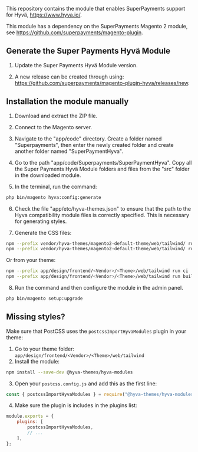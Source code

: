 This repository contains the module that enables SuperPayments support for Hyvä, https://www.hyva.io/.

This module has a dependency on the SuperPayments Magento 2 module, see https://github.com/superpayments/magento-plugin.

## Generate the Super Payments Hyvä Module

1. Update the Super Payments Hyvä Module version.

2. A new release can be created through using: https://github.com/superpayments/magento-plugin-hyva/releases/new.

## Installation the module manually

1. Download and extract the ZIP file.

2. Connect to the Magento server.

3. Navigate to the "app/code" directory. Create a folder named "Superpayments", then enter the newly created folder and create another folder named "SuperPaymentHyva".

4. Go to the path "app/code/Superpayments/SuperPaymentHyva". Copy all the Super Payments Hyvä Module folders and files from the "src" folder in the downloaded module.

5.  In the terminal, run the command:

```bash
php bin/magento hyva:config:generate
```

6. Check the file "app/etc/hyva-themes.json" to ensure that the path to the Hyva compatibility module files is correctly specified. This is necessary for generating styles.

7. Generate the CSS files:

```bash
npm --prefix vendor/hyva-themes/magento2-default-theme/web/tailwind/ run ci
npm --prefix vendor/hyva-themes/magento2-default-theme/web/tailwind/ run build-prod
```

Or from your theme:

```bash
npm --prefix app/design/frontend/<Vendor>/<Theme>/web/tailwind run ci
npm --prefix app/design/frontend/<Vendor>/<Theme>/web/tailwind run build-prod
```

8. Run the command and then configure the module in the admin panel.

```bash
php bin/magento setup:upgrade
```

## Missing styles?

Make sure that PostCSS uses the `postcssImportHyvaModules` plugin in your theme:

1. Go to your theme folder: `app/design/frontend/<Vendor>/<Theme>/web/tailwind`
2. Install the module:
```bash
npm install --save-dev @hyva-themes/hyva-modules
```
3. Open your `postcss.config.js` and add this as the first line:
```js
const { postcssImportHyvaModules } = require("@hyva-themes/hyva-modules");
```
4. Make sure the plugin is includes in the plugins list:
```js
module.exports = {
    plugins: [
        postcssImportHyvaModules,
        // ...
    ],
};
```
